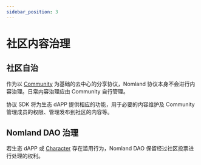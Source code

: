 ```yaml
---
sidebar_position: 3
---
```


# 社区内容治理

## 社区自治

作为以 [Community](./community) 为基础的去中心的分享协议，Nomland 协议本身不会进行内容治理。日常内容治理应由 Community 自行管理。

协议 SDK 将为生态 dAPP 提供相应的功能，用于必要的内容维护及 Community 管理成员的权限、管理发布到社区的内容等。

## Nomland DAO 治理

若生态 dAPP 或 [Character](./character) 存在滥用行为，Nomland DAO 保留经过社区投票进行处理的权利。

